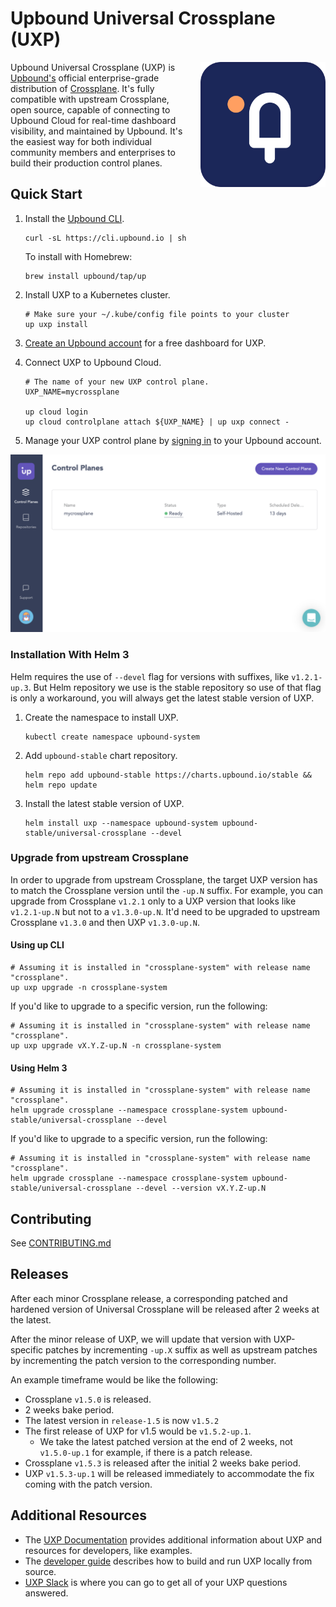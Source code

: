 # Upbound Universal Crossplane (UXP)

<a href="https://upbound.io/uxp">
    <img align="right" style="margin-left: 20px" src="docs/media/logo.png" width=200 />
</a>

Upbound Universal Crossplane (UXP) is [Upbound's][upbound] official
enterprise-grade distribution of [Crossplane][crossplane]. It's fully compatible
with upstream Crossplane, open source, capable of connecting to Upbound Cloud
for real-time dashboard visibility, and maintained by Upbound. It's the easiest
way for both individual community members and enterprises to build their
production control planes.

## Quick Start

1. Install the [Upbound CLI][upbound-cli].

   ```console
   curl -sL https://cli.upbound.io | sh
   ```
   
    To install with Homebrew:
    ```console
    brew install upbound/tap/up
    ```

2. Install UXP to a Kubernetes cluster.

   ```console
   # Make sure your ~/.kube/config file points to your cluster
   up uxp install
   ```

3. [Create an Upbound account][create-account] for a free dashboard for UXP.

4. Connect UXP to Upbound Cloud.

   ```console
   # The name of your new UXP control plane.
   UXP_NAME=mycrossplane

   up cloud login
   up cloud controlplane attach ${UXP_NAME} | up uxp connect -
   ```

5. Manage your UXP control plane by [signing in][login] to your Upbound account.

![UXP in Upbound Cloud](docs/media/uxp-in-ubc.png)

### Installation With Helm 3

Helm requires the use of `--devel` flag for versions with suffixes, like
`v1.2.1-up.3`. But Helm repository we use is the stable repository so use of that
flag is only a workaround, you will always get the latest stable version of UXP.

1. Create the namespace to install UXP.

   ```console
   kubectl create namespace upbound-system
   ```

1. Add `upbound-stable` chart repository.

   ```console
   helm repo add upbound-stable https://charts.upbound.io/stable && helm repo update
   ```

1. Install the latest stable version of UXP.

   ```console
   helm install uxp --namespace upbound-system upbound-stable/universal-crossplane --devel
   ```

### Upgrade from upstream Crossplane

In order to upgrade from upstream Crossplane, the target UXP version has to match
the Crossplane version until the `-up.N` suffix. For example, you can upgrade from
Crossplane `v1.2.1` only to a UXP version that looks like `v1.2.1-up.N` but not to
a `v1.3.0-up.N`. It'd need to be upgraded to upstream Crossplane `v1.3.0` and then
UXP `v1.3.0-up.N`.

#### Using up CLI

   ```console
   # Assuming it is installed in "crossplane-system" with release name "crossplane".
   up uxp upgrade -n crossplane-system
   ```

If you'd like to upgrade to a specific version, run the following:

   ```console
   # Assuming it is installed in "crossplane-system" with release name "crossplane".
   up uxp upgrade vX.Y.Z-up.N -n crossplane-system
   ```

#### Using Helm 3

   ```console
   # Assuming it is installed in "crossplane-system" with release name "crossplane".
   helm upgrade crossplane --namespace crossplane-system upbound-stable/universal-crossplane --devel
   ```

If you'd like to upgrade to a specific version, run the following:

   ```console
   # Assuming it is installed in "crossplane-system" with release name "crossplane".
   helm upgrade crossplane --namespace crossplane-system upbound-stable/universal-crossplane --devel --version vX.Y.Z-up.N
   ```

## Contributing

See [CONTRIBUTING.md](CONTRIBUTING.md)

## Releases

After each minor Crossplane release, a corresponding patched and hardened
version of Universal Crossplane will be released after 2 weeks at the latest.

After the minor release of UXP, we will update that version with UXP-specific
patches by incrementing `-up.X` suffix as well as upstream patches by incrementing
the patch version to the corresponding number.

An example timeframe would be like the following:
* Crossplane `v1.5.0` is released.
* 2 weeks bake period.
* The latest version in `release-1.5` is now `v1.5.2`
* The first release of UXP for v1.5 would be `v1.5.2-up.1`.
  * We take the latest patched version at the end of 2 weeks, not `v1.5.0-up.1`
    for example, if there is a patch release.
* Crossplane `v1.5.3` is released after the initial 2 weeks bake period.
* UXP `v1.5.3-up.1` will be released immediately to accommodate the fix coming
  with the patch version.

## Additional Resources

- The [UXP Documentation][uxp-documentation] provides additional information
  about UXP and resources for developers, like examples.
- The [developer guide][developer-guide] describes how to build and run UXP
  locally from source.
- [UXP Slack][uxp-slack] is where you can go to get all of your UXP questions
  answered.

[upbound]: https://upbound.io
[crossplane]: https://crossplane.io/
[upbound-cli]: https://github.com/upbound/up
[create-account]: https://cloud.upbound.io/register
[login]: https://cloud.upbound.io/login
[uxp-documentation]: https://cloud.upbound.io/docs/uxp
[developer-guide]: developer-guide.md
[uxp-slack]: https://crossplane.slack.com/archives/upbound
